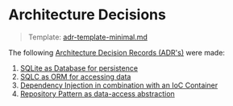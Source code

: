 # Architecture Decisions

> Template: [adr-template-minimal.md](https://raw.githubusercontent.com/adr/madr/refs/heads/develop/template/adr-template-minimal.md)

The following [Architecture Decision Records (ADR's)](https://adr.github.io/) were made:

1. [SQLite as Database for persistence](./01-sqlite-as-database.md)
2. [SQLC as ORM for accessing data](./02-sqlc-as-orm.md)
3. [Dependency Injection in combination with an IoC Container](./03-ioc-container.md)
4. [Repository Pattern as data-access abstraction](./04-repository-pattern.md)
